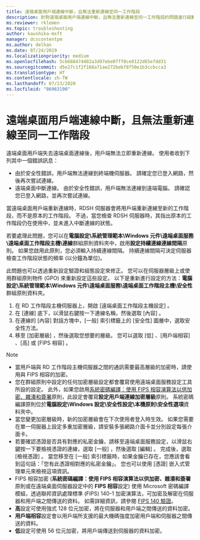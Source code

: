 ```yaml
---
title: 遠端桌面用戶端連線中斷，且無法重新連線至同一工作階段
description: 針對遠端桌面用戶端連線中斷，且無法重新連線至同一工作階段的問題進行疑難排解。
ms.reviewer: rklemen
ms.topic: troubleshooting
author: kaushika-msft
manager: dcscontentpm
ms.author: delhan
ms.date: 07/24/2019
ms.localizationpriority: medium
ms.openlocfilehash: 5cb688474482a3d97ebe07ff0ce0122d65efdd31
ms.sourcegitcommit: d5e27c1f2f168a71ae272bebf8f50e1b3ccbcca3
ms.translationtype: HT
ms.contentlocale: zh-TW
ms.lasthandoff: 07/23/2020
ms.locfileid: "86963190"
---
```

# <a name="remote-desktop-client-disconnects-and-cant-reconnect-to-the-same-session"></a>遠端桌面用戶端連線中斷，且無法重新連線至同一工作階段

遠端桌面用戶端失去遠端桌面連線後，用戶端無法立即重新連線。 使用者收到下列其中一個錯誤訊息：

  - 由於安全性錯誤，用戶端無法連線到終端機伺服器。 請確定您已登入網路，然後再次嘗試連線。
  - 遠端桌面中斷連線。 由於安全性錯誤，用戶端無法連線到遠端電腦。 請確認您已登入網路，並再次嘗試連線。

當遠端桌面用戶端重新連線時，RDSH 伺服器會將用戶端重新連線至新的工作階段，而不是原本的工作階段。 不過，當您檢查 RDSH 伺服器時，其指出原本的工作階段仍在使用中，並未進入中斷連線的狀態。

若要處理此問題，您可以在**電腦設定\\系統管理範本\\Windows 元件\\遠端桌面服務\\遠端桌面工作階段主機\\連線**群組原則資料夾中，啟用**設定持續連線連線間隔**原則。 如果您啟用此原則，您必須輸入持續連線間隔。 持續連線間隔可決定伺服器檢查工作階段狀態的頻率 (以分鐘為單位)。

此問題也可以透過重新設定驗證和組態設定來修正。 您可以在伺服器層級上或使用群組原則物件 (GPO) 來重新設定這些設定。 以下是重新進行設定的方法：**電腦設定\\系統管理範本\\Windows 元件\\遠端桌面服務\\遠端桌面工作階段主機\\安全性**群組原則資料夾。

1. 在 RD 工作階段主機伺服器上，開啟 [遠端桌面工作階段主機設定]  。
2. 在 [連線]  底下，以滑鼠右鍵按一下連線名稱，然後選取 [內容]  。
3. 在連線的 [內容]  對話方塊中，[一般]  索引標籤上的 [安全性]  圖層中，選取安全性方法。
4. 移至 [加密層級]  ，然後選取您想要的層級。 您可以選取 [低]  、[用戶端相容]  、[高]  或 [FIPS 相容]  。

> [!NOTE]  
>  - 當用戶端與 RD 工作階段主機伺服器之間的通訊需要最高層級的加密時，請使用與 FIPS 相容的加密。
>  - 您在群組原則中設定的任何加密層級設定都會覆寫使用遠端桌面服務設定工具所設的設定。 此外，如果您啟用[系統密碼編譯：使用 FIPS 相容演算法以供加密、雜湊和簽署](/windows/security/threat-protection/security-policy-settings/system-cryptography-use-fips-compliant-algorithms-for-encryption-hashing-and-signing)原則，此設定會覆寫**設定用戶端連線加密層級**原則。 系統密碼編譯原則位於**電腦設定\\Windows 設定\\安全性設定\\本機原則\\安全性選項**資料夾中。
>  - 當您變更加密層級時，新的加密層級會在下次使用者登入時生效。 如果您需要在單一伺服器上設定多重加密層級，請安裝多張網路介面卡並分別設定每張介面卡。
>  - 若要確認憑證是否具有對應的私密金鑰，請移至遠端桌面服務設定，以滑鼠右鍵按一下要檢視憑證的連線，選取 [一般]  ，然後選取 [編輯]  。 完成後，選取 [檢視憑證]  。 當您移至在 [一般]  索引標籤時，如果金鑰已存在，您應該會看到這句話：「您有此憑證相對應的私密金鑰」。 您也可以使用 [憑證] 嵌入式管理單元來檢視這項資訊。
>  - FIPS 相容加密 (**系統密碼編譯：使用 FIPS 相容演算法以供加密、雜湊和簽署**原則或在遠端桌面伺服器設定中的 **FIPS 相容**設定) 使用 Microsoft 密碼編譯模組，透過聯邦資訊處理標準 (FIPS) 140-1 加密演算法，可加密及解密在伺服器和用戶端之間傳送的資料。 如需詳細資訊，請參閱 [FIPS 140 驗證](/windows/security/threat-protection/fips-140-validation)。
>  - **高**設定可使用強式 128 位元加密，將在伺服器和用戶端之間傳送的資料加密。
>  - **用戶端相容**設定會以用戶端所支援的最大機碼強度加密用戶端和伺服器之間傳送的資料。
>  - **低**設定可使用 56 位元加密，將用戶端傳送到伺服器的資料加密。
